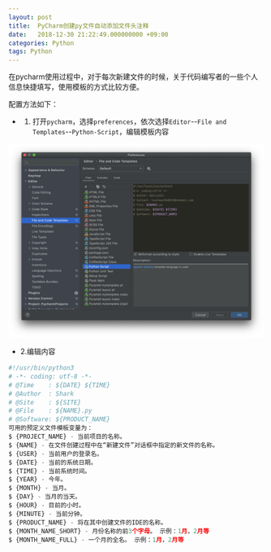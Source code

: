 ```yaml
---
layout: post
title:  PyCharm创建py文件自动添加文件头注释
date:   2018-12-30 21:22:49.000000000 +09:00
categories: Python
tags: Python
---
```


在pycharm使用过程中，对于每次新建文件的时候，关于代码编写者的一些个人信息快捷填写，使用模板的方式比较方便。

配置方法如下：

- 1. 打开`pycharm`，选择`preferences`，依次选择`Editor`--`File and Templates`--`Python-Script`，编辑模板内容

![](/assets/images/2018/PyCharm-custom-template.png)


- 2.编辑内容

```python
#!/usr/bin/python3
# -*- coding: utf-8 -*-
# @Time    : ${DATE} ${TIME}
# @Author  : Shark
# @Site    : ${SITE}
# @File    : ${NAME}.py
# @Software: ${PRODUCT_NAME}
可用的预定义文件模板变量为：
$ {PROJECT_NAME} - 当前项目的名称。
$ {NAME} - 在文件创建过程中在“新建文件”对话框中指定的新文件的名称。
$ {USER} - 当前用户的登录名。
$ {DATE} - 当前的系统日期。
$ {TIME} - 当前系统时间。
$ {YEAR} - 今年。
$ {MONTH} - 当月。
$ {DAY} - 当月的当天。
$ {HOUR} - 目前的小时。
$ {MINUTE} - 当前分钟。
$ {PRODUCT_NAME} - 将在其中创建文件的IDE的名称。
$ {MONTH_NAME_SHORT} - 月份名称的前3个字母。 示例：1月，2月等
$ {MONTH_NAME_FULL} - 一个月的全名。 示例：1月，2月等

```




